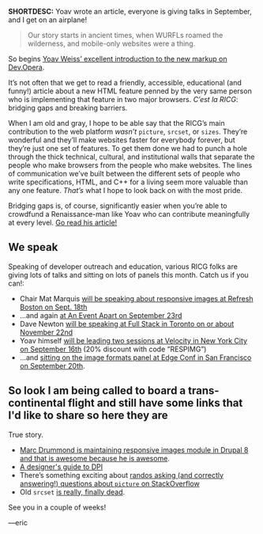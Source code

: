 **SHORTDESC:** Yoav wrote an article, everyone is giving talks in September, and I get on an airplane!

> Our story starts in ancient times, when WURFLs roamed the wilderness, and mobile-only websites were a thing.

So begins [Yoav Weiss’ excellent introduction to the new markup on Dev.Opera](http://dev.opera.com/articles/native-responsive-images/). 

It’s not often that we get to read a friendly, accessible, educational (and funny!) article about a new HTML feature penned by the very same person who is implementing that feature in two major browsers. *C’est la RICG*: bridging gaps and breaking barriers. 

When I am old and gray, I hope to be able say that the RICG’s main contribution to the web platform *wasn’t* `picture`, `srcset`, or `sizes`. They’re wonderful and they’ll make websites faster for everybody forever, but they’re just one set of features. To get them done we had to punch a hole through the thick technical, cultural, and institutional walls that separate the people who make browsers from the people who make websites. The lines of communication we’ve built between the different sets of people who write specifications, HTML, and C++ for a living seem more valuable than any one feature. *That’s* what I hope to look back on with the most pride. 

Bridging gaps is, of course, significantly easier when you’re able to crowdfund a Renaissance-man like Yoav who can contribute meaningfully at every level. [Go read his article!](http://dev.opera.com/articles/native-responsive-images/)

## We speak

Speaking of developer outreach and education, various RICG folks are giving lots of talks and sitting on lots of panels this month. Catch us if you can!:

- Chair Mat Marquis [will be speaking about responsive images at Refresh Boston on Sept. 18th](https://www.eventbrite.com/e/refresh-boston-mat-marquis-of-bocoup-on-responsive-images-tickets-12655028531)
- ...and again [at An Event Apart on September 23rd](http://aneventapart.com/event/austin-2014)
- Dave Newton [will be speaking at Full Stack in Toronto on or about November 22nd](http://fsto.co/speakers#dave)
- Yoav himself [will be leading two sessions at Velocity in New York City on September 16th](http://velocityconf.com/velocityny2014/public/schedule/speaker/155970) (20% discount with code “RESPIMG”)
- ...and [sitting on the image formats panel at Edge Conf in San Francisco on September 20th](https://edgeconf.com/2014-sf/schedule).

## So look I am being called to board a trans-continental flight and still have some links that I'd like to share so here they are

True story. 

- [Marc Drummond is maintaining responsive images module in Drupal 8 and that is awesome because he is awesome](https://twitter.com/MarcDrummond/status/498188912087810051).
- [A designer's guide to DPI](http://sebastien-gabriel.com/designers-guide-to-dpi/home)
- There’s something exciting about [randos asking (and correctly answering!) questions about `picture` on StackOverflow](stackoverflow.com/questions/25396605/when-targeting-a-picture-element-in-css-should-we-use-img-or-picture-selector)
- Old `srcset` [is really, finally dead](https://twitter.com/respimg/status/500295619689594880).

See you in a couple of weeks!

—eric
